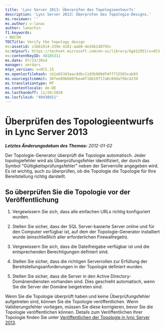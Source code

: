 ```yaml
---
title: 'Lync Server 2013: Überprüfen des Topologieentwurfs'
description: 'Lync Server 2013: Überprüfen des Topologie-Designs.'
ms.reviewer: ''
ms.author: v-lanac
author: lanachin
f1.keywords:
- NOCSH
TOCTitle: Verify the topology design
ms:assetid: c1b61814-239e-4101-aab0-de3db1d8793c
ms:mtpsurl: https://technet.microsoft.com/en-us/library/Gg412951(v=OCS.15)
ms:contentKeyID: 48185311
ms.date: 07/23/2014
manager: serdars
mtps_version: v=OCS.15
ms.openlocfilehash: cb1e65343aacddbc11d3b909dfdff715503cab93
ms.sourcegitcommit: 36fee89bb887bea4f18b19f17a8c69daf5bc423d
ms.translationtype: MT
ms.contentlocale: de-DE
ms.lasthandoff: 11/26/2020
ms.locfileid: "49438911"
---
```

# <a name="verify-the-topology-design-in-lync-server-2013"></a>Überprüfen des Topologieentwurfs in Lync Server 2013

<div data-xmlns="http://www.w3.org/1999/xhtml">

<div class="topic" data-xmlns="http://www.w3.org/1999/xhtml" data-msxsl="urn:schemas-microsoft-com:xslt" data-cs="https://msdn.microsoft.com/">

<div data-asp="https://msdn2.microsoft.com/asp">



</div>

<div id="mainSection">

<div id="mainBody">

<span> </span>

_**Letztes Änderungsdatum des Themas:** 2012-01-02_

Der Topologie-Generator überprüft die Topologie automatisch. Jeder topologiefehler wird als Überprüfungsfehler identifiziert, der durch das Symbol "Gültigkeitsprüfungsfehler" neben der Serverrolle angegeben wird. Es ist wichtig, auch zu überprüfen, ob die Topologie die Topologie für Ihre Bereitstellung richtig darstellt.

<div>

## <a name="to-verify-the-topology-prior-to-publication"></a>So überprüfen Sie die Topologie vor der Veröffentlichung

1.  Vergewissern Sie sich, dass alle einfachen URLs richtig konfiguriert wurden.

2.  Stellen Sie sicher, dass der SQL Server-basierte Server online und für den Computer verfügbar ist, auf dem der Topologie-Generator installiert wurde (einschließlich aller erforderlichen Firewallregeln).

3.  Vergewissern Sie sich, dass die Dateifreigabe verfügbar ist und die entsprechenden Berechtigungen definiert sind.

4.  Stellen Sie sicher, dass die richtigen Serverrollen zur Erfüllung der Bereitstellungsanforderungen in der Topologie definiert wurden.

5.  Stellen Sie sicher, dass die Server in den Active Directory-Domänendiensten vorhanden sind. Dies geschieht automatisch, wenn Sie die Server der Domäne beigetreten sind.

Wenn Sie die Topologie überprüft haben und keine Überprüfungsfehler aufgetreten sind, können Sie die Topologie veröffentlichen. Wenn Validierungsfehler vorliegen, müssen Sie diese korrigieren, bevor Sie die Topologie veröffentlichen können. Details zum Veröffentlichen Ihrer Topologie finden Sie unter [Veröffentlichen der Topologie in lync Server 2013](lync-server-2013-publish-the-topology.md).

</div>

</div>

<span> </span>

</div>

</div>

</div>

